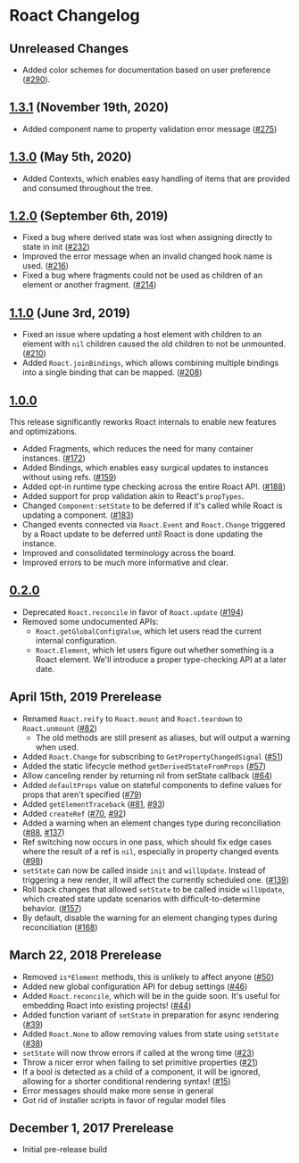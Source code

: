 # Roact Changelog

## Unreleased Changes
* Added color schemes for documentation based on user preference ([#290](https://github.com/Roblox/roact/pull/290)).

## [1.3.1](https://github.com/Roblox/roact/releases/tag/v1.3.0) (November 19th, 2020)
* Added component name to property validation error message ([#275](https://github.com/Roblox/roact/pull/275))

## [1.3.0](https://github.com/Roblox/roact/releases/tag/v1.3.0) (May 5th, 2020)
* Added Contexts, which enables easy handling of items that are provided and consumed throughout the tree.

## [1.2.0](https://github.com/Roblox/roact/releases/tag/v1.2.0) (September 6th, 2019)
* Fixed a bug where derived state was lost when assigning directly to state in init ([#232](https://github.com/Roblox/roact/pull/232/))
* Improved the error message when an invalid changed hook name is used. ([#216](https://github.com/Roblox/roact/pull/216))
* Fixed a bug where fragments could not be used as children of an element or another fragment. ([#214](https://github.com/Roblox/roact/pull/214))

## [1.1.0](https://github.com/Roblox/roact/releases/tag/v1.1.0) (June 3rd, 2019)
* Fixed an issue where updating a host element with children to an element with `nil` children caused the old children to not be unmounted. ([#210](https://github.com/Roblox/roact/pull/210))
* Added `Roact.joinBindings`, which allows combining multiple bindings into a single binding that can be mapped. ([#208](https://github.com/Roblox/roact/pull/208))

## [1.0.0](https://github.com/Roblox/roact/releases/tag/v1.0.0)
This release significantly reworks Roact internals to enable new features and optimizations.

* Added Fragments, which reduces the need for many container instances. ([#172](https://github.com/Roblox/roact/pull/172))
* Added Bindings, which enables easy surgical updates to instances without using refs. ([#159](https://github.com/Roblox/roact/pull/159))
* Added opt-in runtime type checking across the entire Roact API. ([#188](https://github.com/Roblox/roact/pull/188))
* Added support for prop validation akin to React's `propTypes`.
* Changed `Component:setState` to be deferred if it's called while Roact is updating a component. ([#183](https://github.com/Roblox/roact/pull/183))
* Changed events connected via `Roact.Event` and `Roact.Change` triggered by a Roact update to be deferred until Roact is done updating the instance.
* Improved and consolidated terminology across the board.
* Improved errors to be much more informative and clear.

## [0.2.0](https://github.com/Roblox/roact/releases/tag/v0.2.0)
* Deprecated `Roact.reconcile` in favor of `Roact.update` ([#194](https://github.com/Roblox/roact/pull/194))
* Removed some undocumented APIs:
	* `Roact.getGlobalConfigValue`, which let users read the current internal configuration.
	* `Roact.Element`, which let users figure out whether something is a Roact element. We'll introduce a proper type-checking API at a later date.

## April 15th, 2019 Prerelease
* Renamed `Roact.reify` to `Roact.mount` and `Roact.teardown` to `Roact.unmount` ([#82](https://github.com/Roblox/roact/issues/82))
	* The old methods are still present as aliases, but will output a warning when used.
* Added `Roact.Change` for subscribing to `GetPropertyChangedSignal` ([#51](https://github.com/Roblox/roact/pull/51))
* Added the static lifecycle method `getDerivedStateFromProps` ([#57](https://github.com/Roblox/roact/pull/57))
* Allow canceling render by returning nil from setState callback ([#64](https://github.com/Roblox/roact/pull/64))
* Added `defaultProps` value on stateful components to define values for props that aren't specified ([#79](https://github.com/Roblox/roact/pull/79))
* Added `getElementTraceback` ([#81](https://github.com/Roblox/roact/issues/81), [#93](https://github.com/Roblox/roact/pull/93))
* Added `createRef` ([#70](https://github.com/Roblox/roact/issues/70), [#92](https://github.com/Roblox/roact/pull/92))
* Added a warning when an element changes type during reconciliation ([#88](https://github.com/Roblox/roact/issues/88), [#137](https://github.com/Roblox/roact/pull/137))
* Ref switching now occurs in one pass, which should fix edge cases where the result of a ref is `nil`, especially in property changed events ([#98](https://github.com/Roblox/roact/pull/98))
* `setState` can now be called inside `init` and `willUpdate`. Instead of triggering a new render, it will affect the currently scheduled one. ([#139](https://github.com/Roblox/roact/pull/139))
* Roll back changes that allowed `setState` to be called inside `willUpdate`, which created state update scenarios with difficult-to-determine behavior. ([#157](https://github.com/Roblox/roact/pull/157))
* By default, disable the warning for an element changing types during reconciliation ([#168](https://github.com/Roblox/roact/pull/168))

## March 22, 2018 Prerelease
* Removed `is*Element` methods, this is unlikely to affect anyone ([#50](https://github.com/Roblox/roact/pull/50))
* Added new global configuration API for debug settings ([#46](https://github.com/Roblox/roact/pull/46))
* Added `Roact.reconcile`, which will be in the guide soon. It's useful for embedding Roact into existing projects! ([#44](https://github.com/Roblox/roact/pull/44))
* Added function variant of `setState` in preparation for async rendering ([#39](https://github.com/Roblox/roact/pull/39))
* Added `Roact.None` to allow removing values from state using `setState` ([#38](https://github.com/Roblox/roact/pull/38))
* `setState` will now throw errors if called at the wrong time ([#23](https://github.com/Roblox/roact/pull/23))
* Throw a nicer error when failing to set primitive properties ([#21](https://github.com/Roblox/roact/pull/21))
* If a bool is detected as a child of a component, it will be ignored, allowing for a shorter conditional rendering syntax! ([#15](https://github.com/Roblox/roact/pull/15))
* Error messages should make more sense in general
* Got rid of installer scripts in favor of regular model files

## December 1, 2017 Prerelease
* Initial pre-release build
